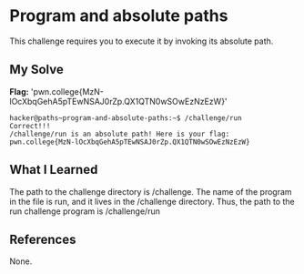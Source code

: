 # Program and absolute paths 
This challenge requires you to execute it by invoking its absolute path.

## My Solve
**Flag:** 'pwn.college{MzN-lOcXbqGehA5pTEwNSAJ0rZp.QX1QTN0wSOwEzNzEzW}'

```
hacker@paths~program-and-absolute-paths:~$ /challenge/run
Correct!!!
/challenge/run is an absolute path! Here is your flag:
pwn.college{MzN-lOcXbqGehA5pTEwNSAJ0rZp.QX1QTN0wSOwEzNzEzW}

```

## What I Learned
The path to the challenge directory is /challenge. The name of the  program in the file is run, and it lives in the /challenge directory.
Thus, the path to the run challenge program is /challenge/run

## References
None.
